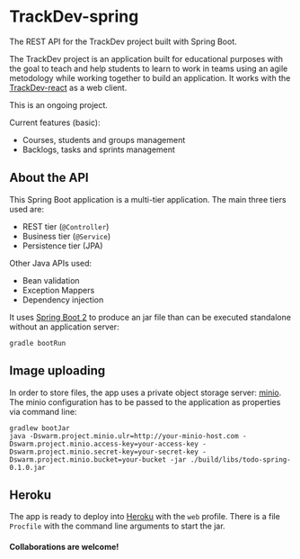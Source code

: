 # TrackDev-spring
The REST API for the TrackDev project built with Spring Boot.

The TrackDev project is an application built for educational purposes with the goal to teach and help students to learn to work in teams using an agile metodology while working together to build an application. It works with the [TrackDev-react](https://github.com/trackdevel/trackdev-react) as a web client.

This is an ongoing project.

Current features (basic):
* Courses, students and groups management
* Backlogs, tasks and sprints management

## About the API

This Spring Boot application is a multi-tier application. The main three tiers used are:

* REST tier (```@Controller```)
* Business tier (```@Service```)
* Persistence tier (JPA)

Other Java APIs used:

* Bean validation
* Exception Mappers
* Dependency injection

It uses [Spring Boot 2](https://spring.io/projects/spring-boot) to produce an jar file than can be executed standalone without an application server:

```
gradle bootRun
```

## Image uploading

In order to store files, the app uses a private object storage server: [minio](https://www.minio.io/). The minio configuration has to be passed to the application as properties via command line:

```
gradlew bootJar
java -Dswarm.project.minio.ulr=http://your-minio-host.com -Dswarm.project.minio.access-key=your-access-key -Dswarm.project.minio.secret-key=your-secret-key -Dswarm.project.minio.bucket=your-bucket -jar ./build/libs/todo-spring-0.1.0.jar
```



## Heroku

The app is ready to deploy into [Heroku](http://heroku.com) with the ```web``` profile. There is a file ```Procfile``` with the command line arguments to start the jar.
#### Collaborations are welcome!